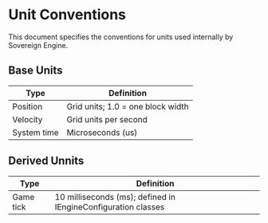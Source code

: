 # Unit Conventions

This document specifies the conventions for units used internally by
Sovereign Engine.

## Base Units

Type | Definition
--- | ---
Position | Grid units; 1.0 = one block width
Velocity | Grid units per second
System time | Microseconds (us)

## Derived Unnits

Type | Definition
--- | ---
Game tick | 10 milliseconds (ms); defined in IEngineConfiguration classes

